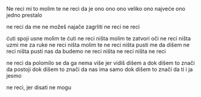 Ne reci mi
to
molim te
ne reci
da je
ono
ono
ono veliko
ono najveće
ono jedno
prestalo

ne reci
da me
ne možeš
najače
zagrliti
ne reci
ne reci

ćuti
spoji usne
molim te
ćuti
ne reci ništa
molim te
zatvori oči
ne reci ništa
uzmi me za ruke
ne reci ništa
molim te
ne reci ništa
pusti me da dišem
ne reci ništa
pusti nas da budemo
ne reci ništa
ne reci ništa
ne reci

ne reci
da polomilo se
da ga nema više
jer vidiš
dišem
a dok dišem
to znači da
postoji
dok dišem
to znači da nas
ima
samo dok dišem
to znači
da
ti
i
ja
jesmo

ne reci,
jer
disati
ne mogu
